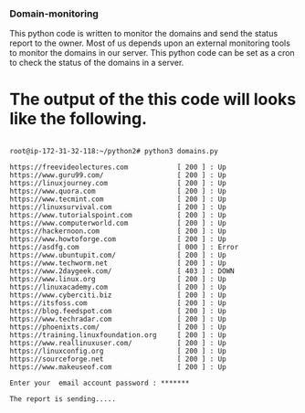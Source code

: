 ### Domain-monitoring

This python code is written to monitor the domains and send the status report to the owner. Most of us depends upon an external monitoring tools to monitor the domains in our server. This python code can be set as a cron to check the status of the domains in a server.

# The output of the this code will looks like the following.

```

root@ip-172-31-32-118:~/python2# python3 domains.py

https://freevideolectures.com            [ 200 ] : Up
https://www.guru99.com/                  [ 200 ] : Up
https://linuxjourney.com                 [ 200 ] : Up
https://www.quora.com                    [ 200 ] : Up
https://www.tecmint.com                  [ 200 ] : Up
https://linuxsurvival.com                [ 200 ] : Up
https://www.tutorialspoint.com           [ 200 ] : Up
https://www.computerworld.com            [ 200 ] : Up
https://hackernoon.com                   [ 200 ] : Up
https://www.howtoforge.com               [ 200 ] : Up
https://asdfg.com                        [ 000 ] : Error
https://www.ubuntupit.com/               [ 200 ] : Up
https://www.techworm.net                 [ 200 ] : Up
https://www.2daygeek.com/                [ 403 ] : DOWN
https://www.linux.org                    [ 200 ] : Up
https://linuxacademy.com                 [ 200 ] : Up
https://www.cyberciti.biz                [ 200 ] : Up
https://itsfoss.com                      [ 200 ] : Up
https://blog.feedspot.com                [ 200 ] : Up
https://www.techradar.com                [ 200 ] : Up
https://phoenixts.com/                   [ 200 ] : Up
https://training.linuxfoundation.org     [ 200 ] : Up
https://www.reallinuxuser.com/           [ 200 ] : Up
https://linuxconfig.org                  [ 200 ] : Up
https://sourceforge.net                  [ 200 ] : Up
https://www.makeuseof.com                [ 200 ] : Up

Enter your  email account password : *******

The report is sending.....

```

